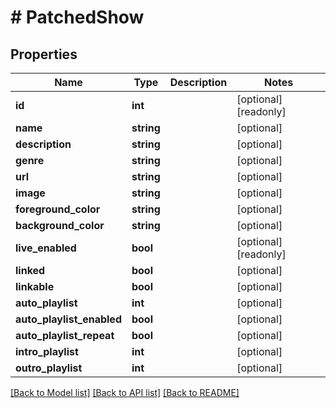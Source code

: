 # # PatchedShow

## Properties

Name | Type | Description | Notes
------------ | ------------- | ------------- | -------------
**id** | **int** |  | [optional] [readonly]
**name** | **string** |  | [optional]
**description** | **string** |  | [optional]
**genre** | **string** |  | [optional]
**url** | **string** |  | [optional]
**image** | **string** |  | [optional]
**foreground_color** | **string** |  | [optional]
**background_color** | **string** |  | [optional]
**live_enabled** | **bool** |  | [optional] [readonly]
**linked** | **bool** |  | [optional]
**linkable** | **bool** |  | [optional]
**auto_playlist** | **int** |  | [optional]
**auto_playlist_enabled** | **bool** |  | [optional]
**auto_playlist_repeat** | **bool** |  | [optional]
**intro_playlist** | **int** |  | [optional]
**outro_playlist** | **int** |  | [optional]

[[Back to Model list]](../../README.md#models) [[Back to API list]](../../README.md#endpoints) [[Back to README]](../../README.md)
